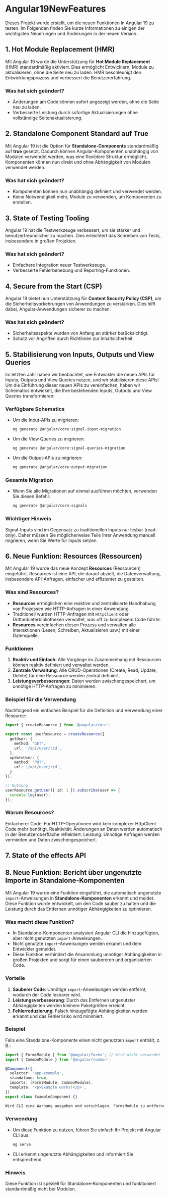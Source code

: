 # Angular19NewFeatures


Dieses Projekt wurde erstellt, um die neuen Funktionen in Angular 19 zu testen. Im Folgenden finden Sie kurze Informationen zu einigen der wichtigsten Neuerungen und Änderungen in der neuen Version.

## 1. Hot Module Replacement (HMR)
Mit Angular 19 wurde die Unterstützung für **Hot Module Replacement** (HMR) standardmäßig aktiviert. Dies ermöglicht Entwicklern, Module zu aktualisieren, ohne die Seite neu zu laden. HMR beschleunigt den Entwicklungsprozess und verbessert die Benutzererfahrung.

### Was hat sich geändert?
- Änderungen am Code können sofort angezeigt werden, ohne die Seite neu zu laden.
- Verbesserte Leistung durch sofortige Aktualisierungen ohne vollständige Seitenaktualisierung.

## 2. Standalone Component Standard auf True
Mit Angular 19 ist die Option für **Standalone-Components** standardmäßig auf **true** gesetzt. Dadurch können Angular-Komponenten unabhängig von Modulen verwendet werden, was eine flexiblere Struktur ermöglicht. Komponenten können nun direkt und ohne Abhängigkeit von Modulen verwendet werden.

### Was hat sich geändert?
- Komponenten können nun unabhängig definiert und verwendet werden.
- Keine Notwendigkeit mehr, Module zu verwenden, um Komponenten zu erstellen.

## 3. State of Testing Tooling
Angular 19 hat die Testwerkzeuge verbessert, um sie stärker und benutzerfreundlicher zu machen. Dies erleichtert das Schreiben von Tests, insbesondere in großen Projekten.

### Was hat sich geändert?
- Einfachere Integration neuer Testwerkzeuge.
- Verbesserte Fehlerbehebung und Reporting-Funktionen.

## 4. Secure from the Start (CSP)
Angular 19 bietet nun Unterstützung für **Content Security Policy (CSP)**, um die Sicherheitsvorkehrungen von Anwendungen zu verstärken. Dies hilft dabei, Angular-Anwendungen sicherer zu machen.

### Was hat sich geändert?
- Sicherheitsaspekte wurden von Anfang an stärker berücksichtigt.
- Schutz vor Angriffen durch Richtlinien zur Inhaltsicherheit.

## 5. Stabilisierung von Inputs, Outputs und View Queries

Im letzten Jahr haben wir beobachtet, wie Entwickler die neuen APIs für Inputs, Outputs und View Queries nutzen, und wir stabilisieren diese APIs! Um die Einführung dieser neuen APIs zu vereinfachen, haben wir Schematics entwickelt, die Ihre bestehenden Inputs, Outputs und View Queries transformieren:

### Verfügbare Schematics
- Um die Input-APIs zu migrieren:
  ```bash
  ng generate @angular/core:signal-input-migration

- Um die View Queries zu migrieren:
  ```bash
  ng generate @angular/core:signal-queries-migration


- Um die Output-APIs zu migrieren:
  ```bash
  ng generate @angular/core:output-migration


### Gesamte Migration
- Wenn Sie alle Migrationen auf einmal ausführen möchten, verwenden Sie diesen Befehl:
   ```bash
   ng generate @angular/core:signals


### Wichtiger Hinweis
Signal-Inputs sind im Gegensatz zu traditionellen Inputs nur lesbar (read-only). Daher müssen Sie möglicherweise Teile Ihrer Anwendung manuell migrieren, wenn Sie Werte für Inputs setzen.

## 6. Neue Funktion: Resources (Ressourcen)

Mit Angular 19 wurde das neue Konzept **Resources** (Ressourcen) eingeführt. Resources ist eine API, die darauf abzielt, die Datenverwaltung, insbesondere API-Anfragen, einfacher und effizienter zu gestalten.

### Was sind Resources?
- **Resources** ermöglichen eine reaktive und zentralisierte Handhabung von Prozessen wie HTTP-Anfragen in einer Anwendung.
- Traditionell wurden HTTP-Anfragen mit `HttpClient` oder Drittanbieterbibliotheken verwaltet, was oft zu komplexem Code führte.
- **Resources** vereinfachen diesen Prozess und verwalten alle Interaktionen (Lesen, Schreiben, Aktualisieren usw.) mit einer Datenquelle.

### Funktionen
1. **Reaktiv und Einfach**: Alle Vorgänge im Zusammenhang mit Ressourcen können reaktiv definiert und verwaltet werden.
2. **Zentrale Verwaltung**: Alle CRUD-Operationen (Create, Read, Update, Delete) für eine Ressource werden zentral definiert.
3. **Leistungsverbesserungen**: Daten werden zwischengespeichert, um unnötige HTTP-Anfragen zu minimieren.

### Beispiel für die Verwendung
Nachfolgend ein einfaches Beispiel für die Definition und Verwendung einer Resource:
```typescript
import { createResource } from '@angular/core';

export const userResource = createResource({
  getUser: {
    method: 'GET',
    url: '/api/user/:id',
  },
  updateUser: {
    method: 'PUT',
    url: '/api/user/:id',
  }
});

// Nutzung
userResource.getUser({ id: 1 }).subscribe(user => {
  console.log(user);
});
```

### Warum Resources?
Einfacherer Code: Für HTTP-Operationen wird kein komplexer HttpClient-Code mehr benötigt.
Reaktivität: Änderungen an Daten werden automatisch in der Benutzeroberfläche reflektiert.
Leistung: Unnötige Anfragen werden vermieden und Daten zwischengespeichert.

## 7. State of the effects API

## 8. Neue Funktion: Bericht über ungenutzte Importe in Standalone-Komponenten

Mit Angular 19 wurde eine Funktion eingeführt, die automatisch ungenutzte `import`-Anweisungen in **Standalone-Komponenten** erkennt und meldet. Diese Funktion wurde entwickelt, um den Code sauber zu halten und die Leistung durch das Entfernen unnötiger Abhängigkeiten zu optimieren.

### Was macht diese Funktion?
- In Standalone-Komponenten analysiert Angular CLI die hinzugefügten, aber nicht genutzten `import`-Anweisungen.
- Nicht genutzte `import`-Anweisungen werden erkannt und dem Entwickler gemeldet.
- Diese Funktion verhindert die Ansammlung unnötiger Abhängigkeiten in großen Projekten und sorgt für einen saubereren und organisierten Code.

### Vorteile
1. **Sauberer Code**: Unnötige `import`-Anweisungen werden entfernt, wodurch der Code lesbarer wird.
2. **Leistungsverbesserung**: Durch das Entfernen ungenutzter Abhängigkeiten werden kleinere Paketgrößen erreicht.
3. **Fehlerreduzierung**: Falsch hinzugefügte Abhängigkeiten werden erkannt und das Fehlerrisiko wird minimiert.

### Beispiel
Falls eine Standalone-Komponente einen nicht genutzten `import` enthält, z. B.:
```typescript
import { FormsModule } from '@angular/forms'; // Wird nicht verwendet
import { CommonModule } from '@angular/common';

@Component({
  selector: 'app-example',
  standalone: true,
  imports: [FormsModule, CommonModule],
  template: '<p>Example works!</p>',
})
export class ExampleComponent {}

Wird CLI eine Warnung ausgeben und vorschlagen, FormsModule zu entfernen.

```

### Verwendung
- Um diese Funktion zu nutzen, führen Sie einfach Ihr Projekt mit Angular CLI aus:
  ```bash 
  ng serve

- CLI erkennt ungenutzte Abhängigkeiten und informiert Sie entsprechend.

### Hinweis
Diese Funktion ist speziell für Standalone-Komponenten und funktioniert standardmäßig nicht bei Modulen.




